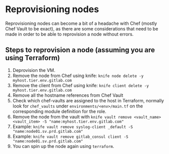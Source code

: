 # Reprovisioning nodes

Reprovisioning nodes can become a bit of a headache with Chef (mostly Chef Vault to be exact), as there are some considerations that need to be made in order to be able to reprovision a node without errors.

## Steps to reprovision a node (assuming you are using Terraform)

1. Deprovision the VM.
1. Remove the node from Chef using knife: `knife node delete -y myhost.tier.env.gitlab.com`
1. Remove the client from Chef using knife: `knife client delete -y myhost.tier.env.gitlab.com`
1. Remove all the hostname references from Chef Vault
  1. Check which chef-vaults are assigned to the host in Terraform, normally look for `chef_vaults` under `environments/<env>/main.tf` on the corresponding module definition for the role.
  1. Remove the node from the vault with `knife vault remove <vault_name> <vault_item> -S "name:myhost.tier.env.gitlab.com"`
  1. Example: `knife vault remove syslog-client _default -S "name:node01.sv.prd.gitlab.com"`
  1. Example: `knife vault remove gitlab_consul client -S "name:node01.sv.prd.gitlab.com"`
1. You can spin up the node again using `terraform`.